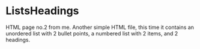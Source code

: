# ListsHeadings
HTML page no.2 from me.
Another simple HTML file, this time it contains an unordered list with 2 bullet points, a numbered list with 2 items, and 2 headings.
